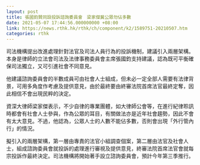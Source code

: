 ```yaml
---
layout: post
title: 張國鈞贊同設投訴諮詢委員會　梁家傑冀公眾勿佔多數
date: 2021-05-07 17:44:56.000000000 +08:00
link: https://news.rthk.hk/rthk/ch/component/k2/1589751-20210507.htm
categories: rthk
---
```


司法機構提出改進處理針對法官及司法人員行為的投訴機制，建議引入兩層架構。本身是律師的立法會司法及法律事務委員會主席張國鈞支持建議，認為既可平衡確保司法獨立，又可引進社會不同意見。

他建議諮詢委員會的半數成員可由社會人士組成，但未必一定全部人需要有法律背景，可用多角度作考慮及提供意見，由於最終要由終審法院首席法官最終定奪，因此相信不會出現民粹的決定。

資深大律師梁家傑表示，不少自律的專業團體，如大律師公會等，在進行紀律聆訊時都會有社會人士參與，作為公眾的耳目，有關做法亦是近年社會趨勢，因此不會有太大意見。不過，他認為，公眾人士的人數不能佔多數，否則會出現「外行管內行」的情況。

擬引入的兩層架構，第一層由專責的法官小組調查個案，第二層由法官及社會人士，組成諮詢委員會就投訴的處理進行審視及提供意見，終審法院首席法官會就每宗投訴作最終決定。司法機構將開始著手設立諮詢委員會，預計今年第三季推行。
